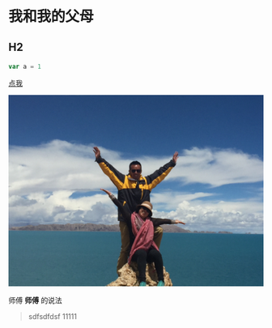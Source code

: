 # 我和我的父母


## H2

````js
var a = 1
````

[点我](http://baidu.com)

![我的爸妈](./images/111.jpeg)

师傅 **师傅** 的说法

> sdfsdfdsf
11111